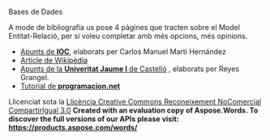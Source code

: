 Bases de Dades

A mode de bibliografia us pose 4 pàgines que tracten sobre el Model Entitat-Relació, per si voleu completar amb més opcions, més opinions.



- [Apunts de **IOC**](https://ioc.xtec.cat/materials/FP/Recursos/fp_dam_m02_/web/fp_dam_m02_htmlindex/media/fp_dam_m02_u2_pdfindex.pdf), elaborats per Carlos Manuel Martí Hernández
- [Article de Wikipèdia](http://es.wikipedia.org/wiki/Modelo_entidad-relaci%C3%B3n)
- [Apunts de la **Univeritat Jaume I** de Castelló](https://www.google.es/url?sa=t&rct=j&q=&esrc=s&source=web&cd=&cad=rja&uact=8&ved=2ahUKEwj3jczyxvfyAhVx5OAKHUOLAFAQFnoECAMQAQ&url=http%3A%2F%2Fwww3.uji.es%2F~grangel%2Fk35%2Ftema3.pdf&usg=AOvVaw1vgKHOHxM-a4cZvbq9H5mH) , elaborats per Reyes Grangel.
- [Tutorial de **programacion.net**](http://www.programacion.net/tutorial/entidadrelacion/)


Llicenciat sota la [Llicència Creative Commons Reconeixement NoComercial CompartirIgual 3.0](http://creativecommons.org/licenses/by-nc-sa/3.0/)
**Created with an evaluation copy of Aspose.Words. To discover the full versions of our APIs please visit: https://products.aspose.com/words/**
